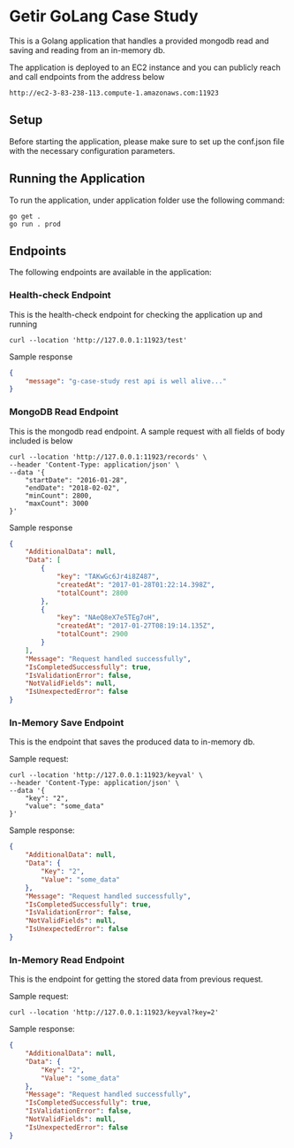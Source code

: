 # Getir GoLang Case Study
This is a Golang application that handles a provided mongodb read and saving and reading from an in-memory db.

The application is deployed to an EC2 instance and you can publicly reach and call endpoints from the address below
```
http://ec2-3-83-238-113.compute-1.amazonaws.com:11923
```

## Setup
Before starting the application, please make sure to set up the conf.json file with the necessary configuration parameters.

## Running the Application
To run the application, under application folder use the following command:

```
go get .
go run . prod
```

## Endpoints
The following endpoints are available in the application:

### Health-check Endpoint

This is the health-check endpoint for checking the application up and running

```http request
curl --location 'http://127.0.0.1:11923/test'
```

Sample response
```json
{
    "message": "g-case-study rest api is well alive..."
}
```

### MongoDB Read Endpoint

This is the mongodb read endpoint. A sample request with all fields of body included is below

```http request
curl --location 'http://127.0.0.1:11923/records' \
--header 'Content-Type: application/json' \
--data '{
    "startDate": "2016-01-28",
    "endDate": "2018-02-02",
    "minCount": 2800,
    "maxCount": 3000
}'
```

Sample response

```json
{
    "AdditionalData": null,
    "Data": [
        {
            "key": "TAKwGc6Jr4i8Z487",
            "createdAt": "2017-01-28T01:22:14.398Z",
            "totalCount": 2800
        },
        {
            "key": "NAeQ8eX7e5TEg7oH",
            "createdAt": "2017-01-27T08:19:14.135Z",
            "totalCount": 2900
        }
    ],
    "Message": "Request handled successfully",
    "IsCompletedSuccessfully": true,
    "IsValidationError": false,
    "NotValidFields": null,
    "IsUnexpectedError": false
}
```
### In-Memory Save Endpoint

This is the endpoint that saves the produced data to in-memory db.

Sample request:
```http request
curl --location 'http://127.0.0.1:11923/keyval' \
--header 'Content-Type: application/json' \
--data '{
    "key": "2",
    "value": "some_data"
}'
```

Sample response:
```json
{
    "AdditionalData": null,
    "Data": {
        "Key": "2",
        "Value": "some_data"
    },
    "Message": "Request handled successfully",
    "IsCompletedSuccessfully": true,
    "IsValidationError": false,
    "NotValidFields": null,
    "IsUnexpectedError": false
}
```

### In-Memory Read Endpoint
This is the endpoint for getting the stored data from previous request.

Sample request:
```http request
curl --location 'http://127.0.0.1:11923/keyval?key=2'
```

Sample response:
```json
{
    "AdditionalData": null,
    "Data": {
        "Key": "2",
        "Value": "some_data"
    },
    "Message": "Request handled successfully",
    "IsCompletedSuccessfully": true,
    "IsValidationError": false,
    "NotValidFields": null,
    "IsUnexpectedError": false
}
```